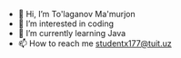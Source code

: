 - 👋 Hi, I’m To'laganov Ma'murjon
- 👀 I’m interested in coding
- 🌱 I’m currently learning Java
- 📫 How to reach me studentx177@tuit.uz
